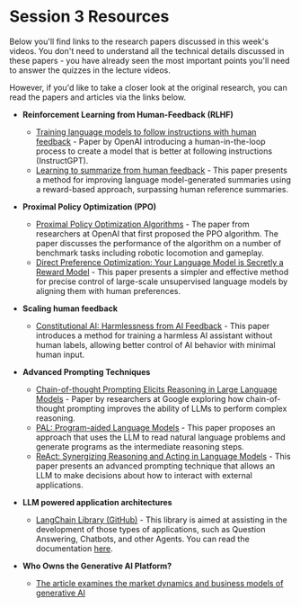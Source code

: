 # Session 3 Resources

Below you'll find links to the research papers discussed in this week's videos. You don't need to understand all the technical details discussed in these papers - you have already seen the most important points you'll need to answer the quizzes in the lecture videos.

However, if you'd like to take a closer look at the original research, you can read the papers and articles via the links below.

- **Reinforcement Learning from Human-Feedback (RLHF)**
    - [Training language models to follow instructions with human feedback](https://arxiv.org/pdf/2203.02155.pdf) - Paper by OpenAI introducing a human-in-the-loop process to create a model that is better at following instructions (InstructGPT).
    - [Learning to summarize from human feedback](https://arxiv.org/pdf/2009.01325.pdf) - This paper presents a method for improving language model-generated summaries using a reward-based approach, surpassing human reference summaries.

- **Proximal Policy Optimization (PPO)**
    - [Proximal Policy Optimization Algorithms](https://arxiv.org/pdf/1707.06347.pdf) - The paper from researchers at OpenAI that first proposed the PPO algorithm. The paper discusses the performance of the algorithm on a number of benchmark tasks including robotic locomotion and gameplay.
    - [Direct Preference Optimization: Your Language Model is Secretly a Reward Model](https://arxiv.org/pdf/2305.18290.pdf) - This paper presents a simpler and effective method for precise control of large-scale unsupervised language models by aligning them with human preferences.

- **Scaling human feedback**
    - [Constitutional AI: Harmlessness from AI Feedback](https://arxiv.org/pdf/2212.08073.pdf) - This paper introduces a method for training a harmless AI assistant without human labels, allowing better control of AI behavior with minimal human input.

- **Advanced Prompting Techniques**
    - [Chain-of-thought Prompting Elicits Reasoning in Large Language Models](https://arxiv.org/pdf/2201.11903.pdf) - Paper by researchers at Google exploring how chain-of-thought prompting improves the ability of LLMs to perform complex reasoning.
    - [PAL: Program-aided Language Models](https://arxiv.org/abs/2211.10435) - This paper proposes an approach that uses the LLM to read natural language problems and generate programs as the intermediate reasoning steps.
    - [ReAct: Synergizing Reasoning and Acting in Language Models](https://arxiv.org/abs/2210.03629) - This paper presents an advanced prompting technique that allows an LLM to make decisions about how to interact with external applications.

- **LLM powered application architectures**
    - [LangChain Library (GitHub)](https://github.com/hwchase17/langchain) - This library is aimed at assisting in the development of those types of applications, such as Question Answering, Chatbots, and other Agents. You can read the documentation [here](https://openai.github.io/chain-lang/).

- **Who Owns the Generative AI Platform?**
    - [The article examines the market dynamics and business models of generative AI](https://a16z.com/2023/01/19/who-owns-the-generative-ai-platform/)